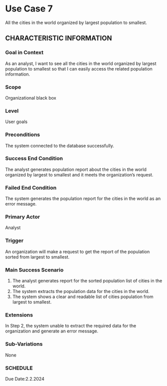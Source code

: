 # Use Case 7
All the cities in the world organized by largest population to smallest.
## CHARACTERISTIC INFORMATION
### Goal in Context
As an analyst, I want to see all the cities in the world organized by largest population to smallest so that I can easily access the related population information.
### Scope
Organizational black box
### Level
User goals
### Preconditions
The system connected to the database successfully.
### Success End Condition
The analyst generates population report about the cities in the world organized by largest to smallest and it meets the organization’s request.
### Failed End Condition
The system generates the population report for the cities in the world as an error message.
### Primary Actor
Analyst
### Trigger
An organization will make a request to get the report of the population sorted from largest to smallest.
### Main Success Scenario
1.  The analyst generates report for the sorted population list of cities in the world.
2.  The system extracts the population data for the cities in the world.
3.  The system shows a clear and readable list of cities population from largest to smallest.
### Extensions
In Step 2, the system unable to extract the required data for the organization and generate an error message.
### Sub-Variations
None
### SCHEDULE
Due Date:2.2.2024
